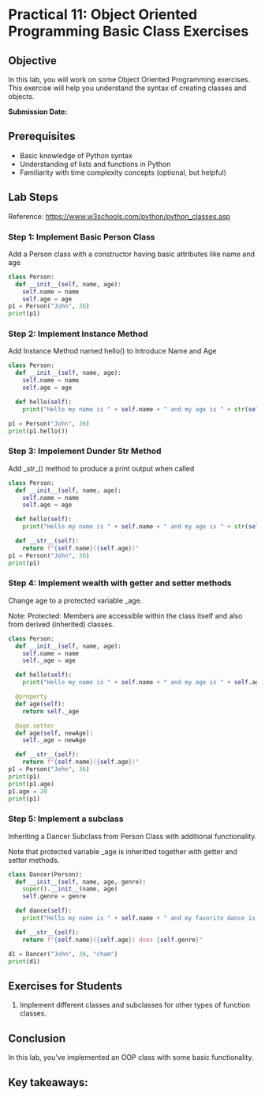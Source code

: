 # Practical 11: Object Oriented Programming Basic Class Exercises

## Objective
In this lab, you will work on some Object Oriented Programming exercises. This exercise will help you understand the syntax of creating classes and objects.

**Submission Date:**

## Prerequisites
- Basic knowledge of Python syntax
- Understanding of lists and functions in Python
- Familiarity with time complexity concepts (optional, but helpful)

## Lab Steps
Reference: https://www.w3schools.com/python/python_classes.asp

### Step 1: Implement Basic Person Class
Add a Person class with a constructor having basic attributes like name and age

```python
class Person:
  def __init__(self, name, age):
    self.name = name
    self.age = age
p1 = Person("John", 36)
print(p1) 
```

### Step 2: Implement Instance Method
Add Instance Method named hello() to Introduce Name and Age

```python
class Person:
  def __init__(self, name, age):
    self.name = name
    self.age = age

  def hello(self):
    print("Hello my name is " + self.name + " and my age is " + str(self.age))

p1 = Person("John", 36)
print(p1.hello())
```

### Step 3: Impelement Dunder Str Method
Add \__str__() method to produce a print output when called

```python
class Person:
  def __init__(self, name, age):
    self.name = name
    self.age = age

  def hello(self):
    print("Hello my name is " + self.name + " and my age is " + str(self.age))

  def __str__(self):
    return f"{self.name}({self.age})"
p1 = Person("John", 36)
print(p1)
```

### Step 4: Implement wealth with getter and setter methods
Change age to a protected variable _age.

Note: Protected: Members are accessible within the class itself and also from derived (inherited) classes. 

```python
class Person:
  def __init__(self, name, age):
    self.name = name
    self._age = age

  def hello(self):
    print("Hello my name is " + self.name + " and my age is " + self.age)

  @property
  def age(self):
    return self._age

  @age.setter
  def age(self, newAge):
    self._age = newAge

  def __str__(self):
    return f"{self.name}({self.age})"
p1 = Person("John", 36)
print(p1)
print(p1.age)
p1.age = 20
print(p1)
```

### Step 5: Implement a subclass 
Inheriting a Dancer Subclass from Person Class with additional functionality. 

Note that protected variable _age is inheritted together with getter and setter methods.
```python
class Dancer(Person):
  def __init__(self, name, age, genre):
    super().__init__(name, age)
    self.genre = genre

  def dance(self):
    print("Hello my name is " + self.name + " and my favorite dance is " + self.genre)

  def __str__(self):
    return f"{self.name}({self.age}) does {self.genre}"

d1 = Dancer("John", 36, "cham")
print(d1)
```


## Exercises for Students

1. Implement different classes and subclasses for other types of function classes.

## Conclusion

In this lab, you've implemented an OOP class with some basic functionality.

Key takeaways:
- 

